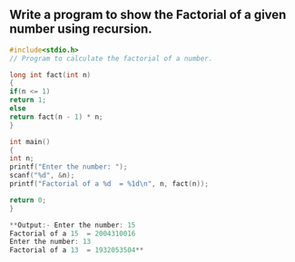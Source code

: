 ## Write a program to show the Factorial of a given number using recursion.
```c
#include<stdio.h>
// Program to calculate the factorial of a number.

long int fact(int n)
{
if(n <= 1)
return 1;
else
return fact(n - 1) * n;
}

int main()
{
int n;
printf("Enter the number: ");
scanf("%d", &n);
printf("Factorial of a %d  = %1d\n", n, fact(n));

return 0;
}

**Output:- Enter the number: 15
Factorial of a 15  = 2004310016
Enter the number: 13
Factorial of a 13  = 1932053504**

